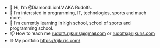 - 👋 Hi, I’m @DiamondLionLV AKA Rudolfs.
- 👀 I’m interested in programming, IT, technologies, sports and much more.
- 🌱 I’m currently learning in high school, school of sports and programming school.
- 📫 How to reach me rudolfs.rijkuris@gmail.com or rudolfs@rijkuris.com
- 🌐 My portfolio https://rijkuris.com/

<!---
DiamondLionLV/DiamondLionLV is a ✨ special ✨ repository because its `README.md` (this file) appears on your GitHub profile.
You can click the Preview link to take a look at your changes.
--->
